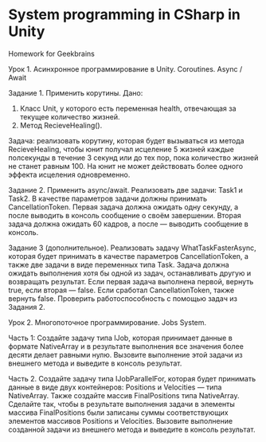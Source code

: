 # System programming in CSharp in Unity
 Homework for Geekbrains


Урок 1. Асинхронное программирование в Unity. Coroutines. Async / Await

Задание 1. Применить корутины.
Дано:
1. Класс Unit, у которого есть переменная health, отвечающая за текущее количество жизней.
2. Метод RecieveHealing().

Задача: реализовать корутину, которая будет вызываться из метода RecieveHealing, чтобы юнит получал исцеление 5 жизней каждые полсекунды в течение 3 секунд или до тех пор, пока количество жизней не станет равным 100. На юнит не может действовать более одного эффекта исцеления одновременно.

Задание 2. Применить async/await.
Реализовать две задачи: Task1 и Task2. В качестве параметров задачи должны принимать CancellationToken. Первая задача должна ожидать одну секунду, а после выводить в консоль сообщение о своём завершении. Вторая задача должна ожидать 60 кадров, а после — выводить сообщение в консоль.

Задание 3 (дополнительное).
Реализовать задачу WhatTaskFasterAsync, которая будет принимать в качестве параметров CancellationToken, а также две задачи в виде переменных типа Task. Задача должна ожидать выполнения хотя бы одной из задач, останавливать другую и возвращать результат. Если первая задача выполнена первой, вернуть true, если вторая — false. Если сработал CancellationToken, также вернуть false. Проверить работоспособность с помощью задач из Задания 2.


Урок 2. Многопоточное программирование. Jobs System.

Часть 1: Создайте задачу типа IJob, которая принимает данные в формате NativeArray<int> и в результате выполнения все значения более десяти делает равными нулю.
Вызовите выполнение этой задачи из внешнего метода и выведите в консоль результат.

Часть 2. Cоздайте задачу типа IJobParallelFor, которая будет принимать данные в виде двух контейнеров: Positions и Velocities — типа NativeArray<Vector3>. Также создайте массив FinalPositions типа NativeArray<Vector3>.
Сделайте так, чтобы в результате выполнения задачи в элементы массива FinalPositions были записаны суммы соответствующих элементов массивов Positions и Velocities.
Вызовите выполнение созданной задачи из внешнего метода и выведите в консоль результат.
